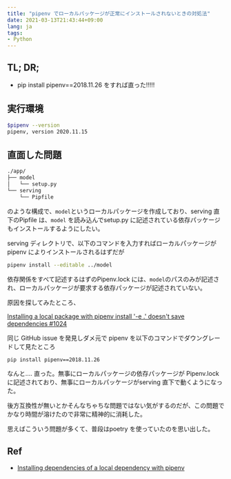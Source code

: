```yaml
---
title: "pipenv でローカルパッケージが正常にインストールされないときの対処法"
date: 2021-03-13T21:43:44+09:00
lang: ja
tags:
- Python
---
```


## TL; DR;

- pip install pipenv==2018.11.26 をすれば直った!!!!!

## 実行環境

```bash
$pipenv --version
pipenv, version 2020.11.15
```

## 直面した問題

```bash
./app/
├── model
│   └── setup.py
└── serving
    └── Pipfile
```

のような構成で、`model`というローカルパッケージを作成しており、serving 直下のPipfile は、`model` を読み込んでsetup.py に記述されている依存パッケージもインストールするようにしたい。

serving ディレクトリで、以下のコマンドを入力すればローカルパッケージがpipenv によりインストールされるはずだが

```bash
pipenv install --editable ../model
```

依存関係をすべて記述するはずのPipenv.lock には、`model`のパスのみが記述され、ローカルパッケージが要求する依存パッケージが記述されていない。

原因を探してみたところ、

[Installing a local package with pipenv install '-e .' doesn't save dependencies #1024](https://github.com/pypa/pipenv/issues/1024) 

同じ GitHub issue を発見しダメ元で pipenv を以下のコマンドでダウングレードして見たところ

```bash
pip install pipenv==2018.11.26
```

なんと.... 直った。無事にローカルパッケージの依存パッケージが Pipenv.lock に記述されており、無事にローカルパッケージがserving 直下で動くようになった。

後方互換性が無いとかそんなちゃちな問題ではない気がするのだが、この問題でかなり時間が溶けたので非常に精神的に消耗した。

思えばこういう問題が多くて、普段はpoetry を使っていたのを思い出した。

## Ref

- [Installing dependencies of a local dependency with pipenv](https://stackoverflow.com/questions/53505681/installing-dependencies-of-a-local-dependency-with-pipenv)
